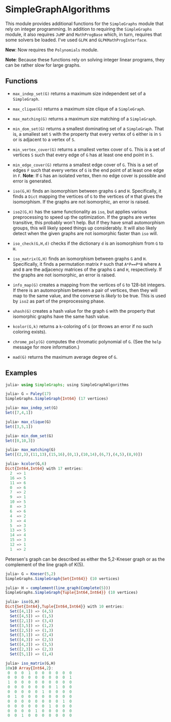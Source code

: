 # SimpleGraphAlgorithms

This module provides additional functions for the `SimpleGraphs`
module that rely on integer programming. In addition to requiring the
`SimpleGraphs` module, it also requires `JuMP` and `MathProgBase`
which, in turn, requires that some solvers be loaded. I've used `GLPK`
and `GLPKMathProgInterface`.

**New**: Now requires the `Polynomials` module.

**Note**: Because these functions rely on solving integer linear
  programs, they can be rather slow for large graphs.

## Functions

* `max_indep_set(G)` returns a maximum size independent set of a
  `SimpleGraph`.

* `max_clique(G)` returns a maximum size clique of a `SimpleGraph`.

* `max_matching(G)` returns a maximum size matching of a
  `SimpleGraph`.

* `min_dom_set(G)` returns a smallest dominating set of a
  `SimpleGraph`. That is, a smallest set `S` with the property that
  every vertex of `G` either is in `S` or is adjacent to a vertex of
  `S`.

* `min_vertex_cover(G)` returns a smallest vertex cover of `G`. This
  is a set of vertices `S` such that every edge of `G` has at least
  one end point in `S`.

* `min_edge_cover(G)` returns a smallest edge cover of `G`. This is
  a set of edges `F` such that every vertex of `G` is the end point
  of at least one edge in `F`. **Note**: If `G` has an isolated
  vertex, then no edge cover is possible and error is generated.

* `iso(G,H)` finds an isomorphism between graphs `G` and
  `H`. Specifically, it finds a `Dict` mapping the vertices of `G` to
  the vertices of `H` that gives the isomorphism. If the graphs are
  not isomorphic, an error is raised.

* `iso2(G,H)` has the same functionality as `iso`, but applies various
  preprocessing to speed up the optimization. If the graphs are vertex
  transitive, this probably won't help. But if they have small
  automorphism groups, this will likely speed things up
  considerably. It will also likely detect when the given graphs are
  not isomorphic faster than `iso` will.

* `iso_check(G,H,d)` checks if the dictionary `d` is an isomorphism
  from `G` to `H`.

* `iso_matrix(G,H)` finds an isomorphism between graphs `G` and
  `H`. Specifically, it finds a permutation matrix `P` such that
  `A*P==P*B` where `A` and `B` are the adjacency matrices of the
  graphs `G` and `H`, respectively. If the graphs are not isomorphic,
  an error is raised.

* `info_map(G)` creates a mapping from the vertices of `G` to 128-bit
  integers. If there is an automorphism between a pair of vertices,
  then they will map to the same value, and the converse is *likely*
  to be true. This is used by `iso2` as part of the preprocessing
  phase.

* `uhash(G)` creates a hash value for the graph `G` with the property
   that isomorphic graphs have the same hash value.

* `kcolor(G,k)` returns a `k`-coloring of `G` (or throws an error if no
  such coloring exists).

* `chrome_poly(G)` computes the chromatic polynomial of `G`. (See the
  `help` message for more information.)

* `mad(G)` returns the maximum average degree of `G`.

## Examples

```julia
julia> using SimpleGraphs; using SimpleGraphAlgorithms

julia> G = Paley(17)
SimpleGraphs.SimpleGraph{Int64} (17 vertices)

julia> max_indep_set(G)
Set([7,4,1])

julia> max_clique(G)
Set([3,5,1])

julia> min_dom_set(G)
Set([0,10,3])

julia> max_matching(G)
Set([(2,3),(11,13),(15,16),(0,1),(10,14),(6,7),(4,5),(8,9)])

julia> kcolor(G,6)
Dict{Int64,Int64} with 17 entries:
  2  => 1
  16 => 5
  11 => 6
  0  => 6
  7  => 2
  9  => 1
  10 => 5
  8  => 3
  6  => 6
  4  => 2
  3  => 4
  5  => 3
  13 => 5
  14 => 4
  15 => 3
  12 => 1
  1  => 2
```

Petersen's graph can be described as either the 5,2-Kneser graph or as
the complement of the line graph of K(5).

```julia
julia> G = Kneser(5,2)
SimpleGraphs.SimpleGraph{Set{Int64}} (10 vertices)

julia> H = complement(line_graph(Complete(5)))
SimpleGraphs.SimpleGraph{Tuple{Int64,Int64}} (10 vertices)

julia> iso(G,H)
Dict{Set{Int64},Tuple{Int64,Int64}} with 10 entries:
  Set([4,1]) => (4,5)
  Set([4,5]) => (1,5)
  Set([2,1]) => (3,4)
  Set([3,5]) => (1,2)
  Set([2,5]) => (1,3)
  Set([3,1]) => (2,4)
  Set([4,3]) => (2,5)
  Set([4,2]) => (3,5)
  Set([2,3]) => (2,3)
  Set([5,1]) => (1,4)

julia> iso_matrix(G,H)
10x10 Array{Int64,2}:
 0  0  0  1  0  0  0  0  0  0
 0  0  0  0  0  0  0  0  0  1
 1  0  0  0  0  0  0  0  0  0
 0  0  0  0  0  0  0  1  0  0
 0  0  0  0  0  1  0  0  0  0
 0  1  0  0  0  0  0  0  0  0
 0  0  0  0  0  0  0  0  1  0
 0  0  0  0  0  0  1  0  0  0
 0  0  0  0  1  0  0  0  0  0
 0  0  1  0  0  0  0  0  0  0
```
